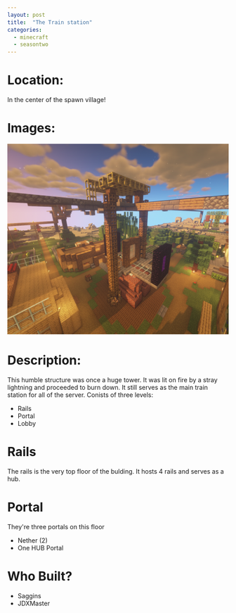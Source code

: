 ```yaml
---
layout: post
title:  "The Train station"
categories:
  - minecraft
  - seasontwo
---
```


# Location:
In the center of the spawn village!

# Images:
![Tower Image](/assets/Tower.png)
# Description:
This humble structure was once a huge tower. It was lit on fire by a stray lightning and proceeded to burn down.
It still serves as the main train station for all of the server.
Conists of three levels:
- Rails
- Portal
- Lobby
# Rails
The rails is the very top floor of the bulding. It hosts 4 rails and serves as a hub.
# Portal
They're three portals on this floor
* Nether (2)
* One HUB Portal
# Who Built?
* Saggins
* JDXMaster